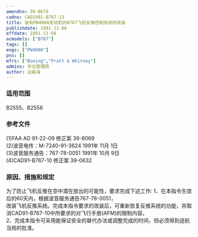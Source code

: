 ```yaml
---
amendno: 39-0678  
cadno: CAD1991-B767-13  
title: 装有PW4000发动机的B767飞机反推控制系统的改装  
publishdate: 1991-11-06  
effdate: 1991-11-08  
acmodels: ["B767"]  
tags: []  
engs: ["PW4000"]  
pns: []  
mfrs: ["Boeing","Pratt & Whitney"]  
admins: 华北管理局  
author: 边振海  
---
```

  
### 适用范围  
B2555、B2556  
  
<!--more-->  
### 参考文件  
  (1)FAA AD 91-22-09  修正案 39-8069  
  (2)波音电传：M-7240-91-3624 1991年 11月 1日  
  (3)波音服务通告：767-78-0051 1991年 10月 9日  
 (4)CAD91-B767-10 修正案 39-0632  
  
### 原因、措施和规定  

  为了防止飞机反推在空中潜在放出的可能性，要求完成下述工作: 1、在本指令生效后的60天内，根据波音服务通告767-78-0051，  
改装飞机反推系统。完成本指令要求的改装后，可重新恢复反推系统的功能，并取消CAD91-B767-10中所要求的对飞行手册(AFM)的限制内容。  
  2、完成本指令可采用能保证安全的替代办法或调整完成的时间，但必须得到适航当局的批准。  
